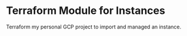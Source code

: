# Terraform Module for Instances 

Terraform my personal GCP project to import and managed an instance.